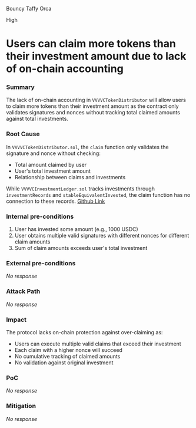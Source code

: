 Bouncy Taffy Orca

High

# Users can claim more tokens than their investment amount due to lack of on-chain accounting

### Summary

The lack of on-chain accounting in `VVVVCTokenDistributor` will allow users to claim more tokens than their investment amount as the contract only validates signatures and nonces without tracking total claimed amounts against total investments.

### Root Cause

In `VVVVCTokenDistributor.sol`, the `claim` function only validates the signature and nonce without checking:
- Total amount claimed by user
- User's total investment amount
- Relationship between claims and investments

While `VVVVCInvestmentLedger.sol` tracks investments through `investmentRecords` and `stableEquivalentInvested`, the claim function has no connection to these records.
[Github Link](https://github.com/sherlock-audit/2024-11-vvv-exchange-update/blob/1791f41b310489aaa66de349ef1b9e4bd331f14b/vvv-platform-smart-contracts/contracts/vc/VVVVCTokenDistributor.sol#L106)

### Internal pre-conditions

1. User has invested some amount (e.g., 1000 USDC)
2. User obtains multiple valid signatures with different nonces for different claim amounts
3. Sum of claim amounts exceeds user's total investment

### External pre-conditions

_No response_

### Attack Path

_No response_

### Impact

The protocol lacks on-chain protection against over-claiming as:
- Users can execute multiple valid claims that exceed their investment
- Each claim with a higher nonce will succeed
- No cumulative tracking of claimed amounts
- No validation against original investment

### PoC

_No response_

### Mitigation

_No response_